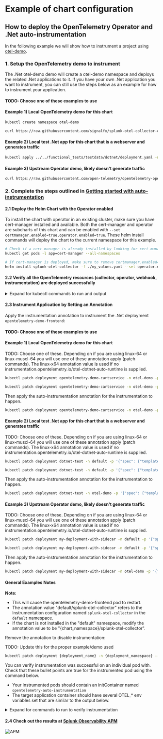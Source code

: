 # Example of chart configuration

## How to deploy the OpenTelemetry Operator and .Net auto-instrumentation

In the following example we will show how to instrument a project using
[otel-demo](https://raw.githubusercontent.com/signalfx/splunk-otel-collector-chart/main/examples/enable-operator-and-auto-instrumentation/otel-demo/otel-demo.yaml).

### 1. Setup the OpenTelemetry demo to instrument

The .Net otel-demo demo will create a otel-demo namespace and deploys the related .Net applications to it.
If you have your own .Net application you want to instrument, you can still use the steps below as an example for how
to instrument your application.

#### TODO: Choose one of these examples to use
#### Example 1) Local OpenTelemetry demo for this chart
```bash
kubectl create namespace otel-demo
```

```bash
curl https://raw.githubusercontent.com/signalfx/splunk-otel-collector-chart/main/examples/enable-operator-and-auto-instrumentation/otel-demo/otel-demo.yaml | kubectl apply -n otel-demo -f -
```

#### Example 2) Local test .Net app for this chart that is a webserver and generates traffic

```bash
kubectl apply ../../functional_tests/testdata/dotnet/deployment.yaml -n default
```

#### Example 3) Upstream Operator demo, likely doesn't generate traffic

```bash
curl https://raw.githubusercontent.com/open-telemetry/opentelemetry-operator/main/tests/e2e-instrumentation/instrumentation-dotnet-musl/01-install-app.yaml | kubectl apply -n default -f -
```

### 2. Complete the steps outlined in [Getting started with auto-instrumentation](../../docs/auto-instrumentation-install.md#steps-for-setting-up-auto-instrumentation)

#### 2.1 Deploy the Helm Chart with the Operator enabled

To install the chart with operator in an existing cluster, make sure you have cert-manager installed and available.
Both the cert-manager and operator are subcharts of this chart and can be enabled with `--set certmanager.enabled=true,operator.enabled=true`.
These helm install commands will deploy the chart to the current namespace for this example.

```bash
# Check if a cert-manager is already installed by looking for cert-manager pods.
kubectl get pods -l app=cert-manager --all-namespaces

# If cert-manager is deployed, make sure to remove certmanager.enabled=true to the list of values to set
helm install splunk-otel-collector -f ./my_values.yaml --set operator.enabled=true,certmanager.enabled=true,environment=dev splunk-otel-collector-chart/splunk-otel-collector
```

#### 2.2 Verify all the OpenTelemetry resources (collector, operator, webhook, instrumentation) are deployed successfully

<details>
<summary>Expand for kubectl commands to run and output</summary>

```bash
kubectl get pods
# NAME                                                            READY   STATUS             RESTARTS        AGE
# splunk-otel-collector-agent-2mtfn                               2/2     Running            0                5m
# splunk-otel-collector-agent-k4gc8                               2/2     Running            0                5m
# splunk-otel-collector-agent-wjt98                               2/2     Running            0                5m
# splunk-otel-collector-certmanager-69b98cc84d-2vzl7              1/1     Running            0                5m
# splunk-otel-collector-certmanager-cainjector-76db6dcbbf-4625c   1/1     Running            0                5m
# splunk-otel-collector-certmanager-webhook-bc68cd487-dctrf       1/1     Running            0                5m
# splunk-otel-collector-k8s-cluster-receiver-8449bfdc8-hhbvz      1/1     Running            0                5m
# splunk-otel-collector-operator-754c9d78f8-9ztwg                 2/2     Running            0                5m

kubectl get mutatingwebhookconfiguration.admissionregistration.k8s.io
# NAME                                      WEBHOOKS   AGE
# splunk-otel-collector-certmanager-webhooh 1          8m
# splunk-otel-collector-operator-mutation   3          2m

kubectl get otelinst
# NAME                    AGE   ENDPOINT
# splunk-otel-collector   5m    http://$(SPLUNK_OTEL_AGENT):4317

# TODO: Update this section according to what example/demo is used
kubectl get pods -n otel-demo
# NAME                                                        READY   STATUS    RESTARTS   AGE
# opentelemetry-demo-frontend-67f5685979-b4ngb                1/1     Running   0          2m11s
```

</details>

#### 2.3 Instrument Application by Setting an Annotation

Apply the instrumentation annotation to instrument the .Net deployment `opentelemetry-demo-frontend`:

#### TODO: Choose one of these examples to use
#### Example 1) Local OpenTelemetry demo for this chart

TODO: Choose one of these. Depending on if you are using linux-64 or linux-muscl-64 you will use one of these annotation apply (patch commands).
The linux-x64 annotation value is used if no instrumentation.opentelemetry.io/otel-dotnet-auto-runtime is supplied.

```bash
kubectl patch deployment opentelemetry-demo-cartservice -n otel-demo -p '{"spec": {"template":{"metadata":{"annotations":{"instrumentation.opentelemetry.io/otel-dotnet-auto-runtime":"linux-x64"}}}} }'
```

```bash
kubectl patch deployment opentelemetry-demo-cartservice -n otel-demo -p '{"spec": {"template":{"metadata":{"annotations":{"instrumentation.opentelemetry.io/otel-dotnet-auto-runtime":"linux-musl-x64"}}}} }'
```

Then apply the auto-instrumentation annotation for the instrumentation to happen.

```bash
kubectl patch deployment opentelemetry-demo-cartservice -n otel-demo -p '{"spec": {"template":{"metadata":{"annotations":{"instrumentation.opentelemetry.io/inject-dotnet":"default/splunk-otel-collector"}}}} }'
```

#### Example 2) Local test .Net app for this chart that is a webserver and generates traffic
TODO: Choose one of these. Depending on if you are using linux-64 or linux-muscl-64 you will use one of these annotation apply (patch commands).
The linux-x64 annotation value is used if no instrumentation.opentelemetry.io/otel-dotnet-auto-runtime is supplied.

```bash
kubectl patch deployment dotnet-test -n default -p '{"spec": {"template":{"metadata":{"annotations":{"instrumentation.opentelemetry.io/otel-dotnet-auto-runtime":"linux-x64"}}}} }'
```

```bash
kubectl patch deployment dotnet-test -n default -p '{"spec": {"template":{"metadata":{"annotations":{"instrumentation.opentelemetry.io/otel-dotnet-auto-runtime":"linux-musl-x64"}}}} }'
```

Then apply the auto-instrumentation annotation for the instrumentation to happen.

```bash
kubectl patch deployment dotnet-test -n otel-demo -p '{"spec": {"template":{"metadata":{"annotations":{"instrumentation.opentelemetry.io/inject-dotnet":"default/splunk-otel-collector"}}}} }'
```

#### Example 3) Upstream Operator demo, likely doesn't generate traffic
TODO: Choose one of these. Depending on if you are using linux-64 or linux-muscl-64 you will use one of these annotation apply (patch commands).
The linux-x64 annotation value is used if no instrumentation.opentelemetry.io/otel-dotnet-auto-runtime is supplied.

```bash
kubectl patch deployment my-deployment-with-sidecar -n default -p '{"spec": {"template":{"metadata":{"annotations":{"instrumentation.opentelemetry.io/otel-dotnet-auto-runtime":"linux-x64"}}}} }'
```

```bash
kubectl patch deployment my-deployment-with-sidecar -n default -p '{"spec": {"template":{"metadata":{"annotations":{"instrumentation.opentelemetry.io/otel-dotnet-auto-runtime":"linux-musl-x64"}}}} }'
```

Then apply the auto-instrumentation annotation for the instrumentation to happen.

```bash
kubectl patch deployment my-deployment-with-sidecar -n otel-demo -p '{"spec": {"template":{"metadata":{"annotations":{"instrumentation.opentelemetry.io/inject-dotnet":"default/splunk-otel-collector"}}}} }'
```

#### General Examples Notes
**Note:**
- This will cause the opentelemetry-demo-frontend pod to restart.
- The annotation value "default/splunk-otel-collector" refers to the Instrumentation configuration named `splunk-otel-collector` in the `default` namespace.
- If the chart is not installed in the "default" namespace, modify the annotation value to be "{chart_namespace}/splunk-otel-collector".

Remove the annotation to disable instrumentation:

TODO: Update this for the proper example/demo used
```bash
kubectl patch deployment {deployment_name} -n {deployment_namespace} --type=json -p='[{"op": "remove", "path": "/spec/template/metadata/annotations/instrumentation.opentelemetry.io~1inject-dotnet"}]'
```

You can verify instrumentation was successful on an individual pod with. Check that these bullet points are
true for the instrumented pod using the command below.
- Your instrumented pods should contain an initContainer named `opentelemetry-auto-instrumentation`
- The target application container should have several OTEL_* env variables set that are similar to the output below.

<details>
<summary>Expand for commands to run to verify instrumentation</summary>

TODO: Update this for the proper example/demo used
```bash
kubectl describe pod -n otel-demo -l app.kubernetes.io/name=opentelemetry-demo-frontend
# Name:             opentelemetry-demo-frontend-57488c7b9c-4qbfb
# Namespace:        otel-demo
# Annotations:      instrumentation.opentelemetry.io/inject-nodejs: default/splunk-otel-collector
# Status:           Running
# Init Containers:
#   opentelemetry-auto-instrumentation:
#     Command:
#       cp
#       -a
#       /autoinstrumentation/.
#       /otel-auto-instrumentation/
#     State:          Terminated
#       Reason:       Completed
#       Exit Code:    0
# Containers:
#   frontend:
#     State:          Running
#     Ready:          True
#     Environment:
#       FRONTEND_PORT:                              8080
#       FRONTEND_ADDR:                              :8080
#       AD_SERVICE_ADDR:                            opentelemetry-demo-adservice:8080
#       CART_SERVICE_ADDR:                          opentelemetry-demo-cartservice:8080
#       CHECKOUT_SERVICE_ADDR:                      opentelemetry-demo-checkoutservice:8080
#       CURRENCY_SERVICE_ADDR:                      opentelemetry-demo-currencyservice:8080
#       PRODUCT_CATALOG_SERVICE_ADDR:               opentelemetry-demo-productcatalogservice:8080
#       RECOMMENDATION_SERVICE_ADDR:                opentelemetry-demo-recommendationservice:8080
#       SHIPPING_SERVICE_ADDR:                      opentelemetry-demo-shippingservice:8080
#       WEB_OTEL_SERVICE_NAME:                      frontend-web
#       PUBLIC_OTEL_EXPORTER_OTLP_TRACES_ENDPOINT:  http://localhost:8080/otlp-http/v1/traces
#       NODE_OPTIONS:                                --require /otel-auto-instrumentation/autoinstrumentation.js
#       SPLUNK_OTEL_AGENT:                           (v1:status.hostIP)
#       OTEL_SERVICE_NAME:                          opentelemetry-demo-frontend
#       OTEL_EXPORTER_OTLP_ENDPOINT:                http://$(SPLUNK_OTEL_AGENT):4317
#       OTEL_RESOURCE_ATTRIBUTES_POD_NAME:          opentelemetry-demo-frontend-57488c7b9c-4qbfb (v1:metadata.name)
#       OTEL_RESOURCE_ATTRIBUTES_NODE_NAME:          (v1:spec.nodeName)
#       OTEL_PROPAGATORS:                           tracecontext,baggage,b3
#       OTEL_RESOURCE_ATTRIBUTES:                   splunk.zc.method=autoinstrumentation-nodejs:0.41.1,k8s.container.name=frontend,k8s.deployment.name=opentelemetry-demo-frontend,k8s.namespace.name=otel-demo,k8s.node.name=$(OTEL_RESOURCE_ATTRIBUTES_NODE_NAME),k8s.pod.name=$(OTEL_RESOURCE_ATTRIBUTES_POD_NAME),k8s.replicaset.name=opentelemetry-demo-frontend-57488c7b9c,service.version=1.5.0-frontend
#     Mounts:
#       /otel-auto-instrumentation from opentelemetry-auto-instrumentation (rw)
# Volumes:
#   opentelemetry-auto-instrumentation:
#     Type:        EmptyDir (a temporary directory that shares a pod's lifetime)
```

</details>

#### 2.4 Check out the results at [Splunk Observability APM](https://app.us1.signalfx.com/#/apm)

![APM](auto-instrumentation-nodejs-apm-result.png)
